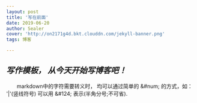 ```yaml
---
layout: post
title: '写在前面'
date: 2019-06-20
author: Sealer
cover: 'http://on2171g4d.bkt.clouddn.com/jekyll-banner.png'
tags: 博客  

---
```


## _写作模板， 从今天开始写博客吧！_

　　markdown中的字符需要转义时， 均可以通过简单的 &#num; 的方式，如：
'|'(竖线符号) 可以用 &#38;&#35;124; 表示(半角分号;不可省).
